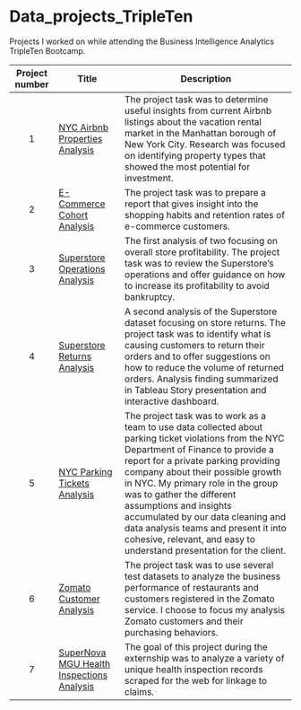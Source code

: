 # Data_projects_TripleTen

Projects I worked on while attending the Business Intelligence Analytics TripleTen Bootcamp.


| Project number | Title | Description |
| :-----------: | ----------- |----------- |
| 1 | [NYC Airbnb Properties Analysis](https://github.com/ejdostal/Data_projects_TripleTen/blob/9db8d36568c0177abfa9ee9cc66a14a84d2a391c/01_NYC_Airbnb_project_README.md) | The project task was to determine useful insights from current Airbnb listings about the vacation rental market in the Manhattan borough of New York City. Research was focused on identifying property types that showed the most potential for investment. |
| 2 | [E-Commerce Cohort Analysis](https://github.com/ejdostal/Data_projects_TripleTen/blob/9db8d36568c0177abfa9ee9cc66a14a84d2a391c/02_E-Commerce_project_%20README.md) | The project task was to prepare a report that gives insight into the shopping habits and retention rates of e-commerce customers. |
| 3 | [Superstore Operations Analysis](https://github.com/ejdostal/Data_projects_TripleTen/blob/9db8d36568c0177abfa9ee9cc66a14a84d2a391c/03_Superstore_Operations_Review_project_%20README.md)| The first analysis of two focusing on overall store profitability. The project task was to review the Superstore’s operations and offer guidance on how to increase its profitability to avoid bankruptcy. 
| 4 | [Superstore Returns Analysis](https://github.com/ejdostal/Data_projects_TripleTen/blob/9db8d36568c0177abfa9ee9cc66a14a84d2a391c/04_Superstore_ReturnRates_project_%20README.md) | A second analysis of the Superstore dataset focusing on store returns. The project task was to identify what is causing customers to return their orders and to offer suggestions on how to reduce the volume of returned orders. Analysis finding summarized in Tableau Story presentation and interactive dashboard.|
| 5 | [NYC Parking Tickets Analysis](https://github.com/ejdostal/Data_projects_TripleTen/blob/42a1631f8d293692ef58d767cf272fa6f9be89b3/05_NYC_Parking_Tickets_project_%20README.md) | The project task was to work as a team to use data collected about parking ticket violations from the NYC Department of Finance to provide a report for a private parking providing company about their possible growth in NYC. My primary role in the group was to gather the different assumptions and insights accumulated by our data cleaning and data analysis teams and present it into cohesive, relevant, and easy to understand presentation for the client. |
| 6 |[Zomato Customer Analysis](https://github.com/ejdostal/Data_projects_TripleTen/blob/3d8ce43271c4b3493c2516ca682b652b23588361/05_Zomato_Customers_project_%20README.md) | The project task was to use several test datasets to analyze the business performance of restaurants and customers registered in the Zomato service. I choose to focus my analysis Zomato customers and their purchasing behaviors.|
| 7 |[SuperNova MGU Health Inspections Analysis ](https://github.com/ejdostal/Data_projects_TripleTen/blob/e21ef26b9e6fb165662808a8ef447d674f0e3b88/07_SuperNova_Externship_Health_Inspections_Analysis_project_README.md) | The goal of this project during the externship was to analyze a variety of unique health inspection records scraped for the web for linkage to claims.|
